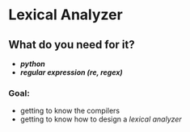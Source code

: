 # Lexical Analyzer
## What do you need for it?
- ***python***
- ***regular expression (re, regex)***
### Goal:

- getting to know the compilers
- getting to know how to design a *lexical analyzer*
